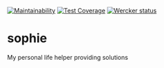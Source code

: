 [![Maintainability](https://api.codeclimate.com/v1/badges/42aa02c2b0d7dfe393bc/maintainability)](https://codeclimate.com/github/clucasalcantara/sophie/maintainability)
[![Test Coverage](https://api.codeclimate.com/v1/badges/42aa02c2b0d7dfe393bc/test_coverage)](https://codeclimate.com/github/clucasalcantara/sophie/test_coverage)
<a href="https://app.wercker.com/project/byKey/495994fe5d32fe5e3fdb86e928165cf3">
  <img alt="Wercker status" src="https://app.wercker.com/status/495994fe5d32fe5e3fdb86e928165cf3/s/master">
</a>

# sophie
My personal life helper providing solutions

